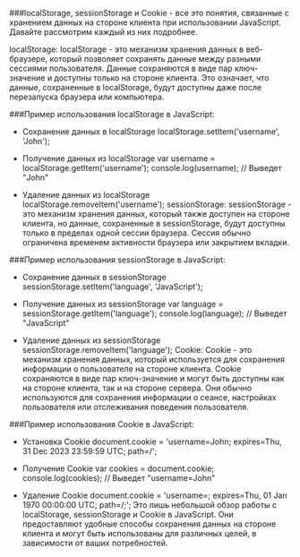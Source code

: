###localStorage, sessionStorage и Cookie - все это понятия, связанные с хранением данных на стороне клиента при использовании JavaScript. Давайте рассмотрим каждый из них подробнее.

localStorage:
localStorage - это механизм хранения данных в веб-браузере, который позволяет сохранять данные между разными сессиями пользователя. Данные сохраняются в виде пар ключ-значение и доступны только на стороне клиента. Это означает, что данные, сохраненные в localStorage, будут доступны даже после перезапуска браузера или компьютера.

###Пример использования localStorage в JavaScript:

- Сохранение данных в localStorage
localStorage.setItem('username', 'John');

- Получение данных из localStorage
var username = localStorage.getItem('username');
console.log(username); // Выведет "John"

- Удаление данных из localStorage
localStorage.removeItem('username');
sessionStorage:
sessionStorage - это механизм хранения данных, который также доступен на стороне клиента, но данные, сохраненные в sessionStorage, будут доступны только в пределах одной сессии браузера. Сессия обычно ограничена временем активности браузера или закрытием вкладки.

###Пример использования sessionStorage в JavaScript:

- Сохранение данных в sessionStorage
sessionStorage.setItem('language', 'JavaScript');

- Получение данных из sessionStorage
var language = sessionStorage.getItem('language');
console.log(language); // Выведет "JavaScript"

- Удаление данных из sessionStorage
sessionStorage.removeItem('language');
Cookie:
Cookie - это механизм хранения данных, который используется для сохранения информации о пользователе на стороне клиента. Cookie сохраняются в виде пар ключ-значение и могут быть доступны как на стороне клиента, так и на стороне сервера. Они обычно используются для сохранения информации о сеансе, настройках пользователя или отслеживания поведения пользователя.

###Пример использования Cookie в JavaScript:

- Установка Cookie
document.cookie = 'username=John; expires=Thu, 31 Dec 2023 23:59:59 UTC; path=/';

- Получение Cookie
var cookies = document.cookie;
console.log(cookies); // Выведет "username=John"

- Удаление Cookie
document.cookie = 'username=; expires=Thu, 01 Jan 1970 00:00:00 UTC; path=/;';
Это лишь небольшой обзор работы с localStorage, sessionStorage и Cookie в JavaScript. Они предоставляют удобные способы сохранения данных на стороне клиента и могут быть использованы для различных целей, в зависимости от ваших потребностей.